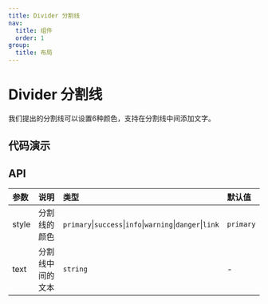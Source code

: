 ```yaml
---
title: Divider 分割线
nav:
  title: 组件
  order: 1
group:
  title: 布局
---
```


# Divider 分割线

我们提出的分割线可以设置6种颜色，支持在分割线中间添加文字。

## 代码演示

<code src="./demo/color.tsx"></code>

<code src="./demo/text.tsx"></code>

## API

| 参数 | 说明 | 类型 | 默认值 |
| :-- | :-- | :-- | :-- |
| style | 分割线的颜色 |`primary`\|`success`\|`info`\|`warning`\|`danger`\|`link`| `primary` |
| text | 分割线中间的文本 | `string` | - |
